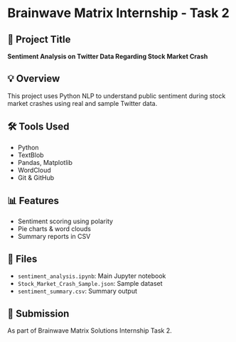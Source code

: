 # Brainwave Matrix Internship - Task 2

## 📌 Project Title
**Sentiment Analysis on Twitter Data Regarding Stock Market Crash**

## 💡 Overview
This project uses Python NLP to understand public sentiment during stock market crashes using real and sample Twitter data.

## 🛠️ Tools Used
- Python
- TextBlob
- Pandas, Matplotlib
- WordCloud
- Git & GitHub

## 📊 Features
- Sentiment scoring using polarity
- Pie charts & word clouds
- Summary reports in CSV

## 📁 Files
- `sentiment_analysis.ipynb`: Main Jupyter notebook
- `Stock_Market_Crash_Sample.json`: Sample dataset
- `sentiment_summary.csv`: Summary output

## 🔗 Submission
As part of Brainwave Matrix Solutions Internship Task 2.


